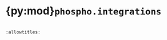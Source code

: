 # {py:mod}`phospho.integrations`

```{py:module} phospho.integrations
```

```{autodoc2-docstring} phospho.integrations
:allowtitles:
```
